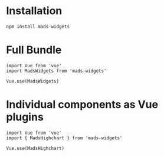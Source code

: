 # Installation

```
npm install mads-widgets
```

# Full Bundle

```
import Vue from 'vue'
import MadsWidgets from 'mads-widgets'

Vue.use(MadsWidgets)
```

# Individual components as Vue plugins

```
import Vue from 'vue'
import { MadsHighchart } from 'mads-widgets'

Vue.use(MadsHighchart)
```